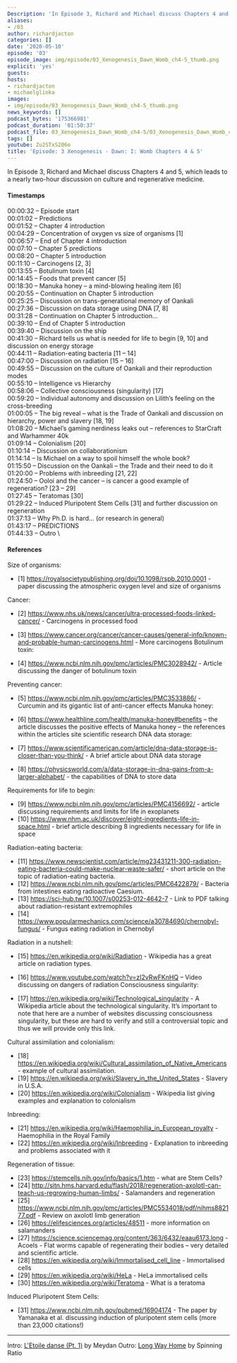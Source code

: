 ```yaml
---
Description: 'In Episode 3, Richard and Michael discuss Chapters 4 and 5, which leads to a nearly two-hour discussion on culture and regenerative medicine.'
aliases:
- /03
author: richardjacton
categories: []
date: '2020-05-10'
episode: '03'
episode_image: img/episode/03_Xenogenesis_Dawn_Womb_ch4-5_thumb.png
explicit: 'yes'
guests:
hosts:
- richardjacton
- michaelglinka
images:
- img/episode/03_Xenogenesis_Dawn_Womb_ch4-5_thumb.png
news_keywords: []
podcast_bytes: '175366981'
podcast_duration: '01:50:37'
podcast_file: 03_Xenogenesis_Dawn_Womb_ch4-5/03_Xenogenesis_Dawn_Womb_ch4-5.mp3
tags: []
youtube: Zu2STxS206o
title: 'Episode: 3 Xenogenesis - Dawn: I: Womb Chapters 4 & 5'
---
```


In Episode 3, Richard and Michael discuss Chapters 4 and 5, which leads to a nearly two-hour discussion on culture and regenerative medicine.

#### Timestamps

00:00:32 – Episode start \
00:01:02 – Predictions \
00:01:52 – Chapter 4 introduction \
00:04:29 – Concentration of oxygen vs size of organisms [1] \
00:06:57 – End of Chapter 4 introduction \
00:07:10 – Chapter 5 predictions \
00:08:20 – Chapter 5 introduction \
00:11:10 – Carcinogens [2, 3] \
00:13:55 – Botulinum toxin [4] \
00:14:45 – Foods that prevent cancer [5] \
00:18:30 – Manuka honey – a mind-blowing healing item [6] \
00:20:55 – Continuation on Chapter 5 introduction \
00:25:25 – Discussion on trans-generational memory of Oankali \
00:27:36 – Discussion on data storage using DNA [7, 8] \
00:31:28 – Continuation on Chapter 5 introduction… \
00:39:10 – End of Chapter 5 introduction \
00:39:40 – Discussion on the ship  \
00:41:30 – Richard tells us what is needed for life to begin [9, 10] and discussion on energy storage \
00:44:11 – Radiation-eating bacteria [11 – 14] \
00:47:00 – Discussion on radiation [15 – 16] \
00:49:55 – Discussion on the culture of Oankali and their reproduction modes \
00:55:10 – Intelligence vs Hierarchy \
00:58:06 – Collective consciousness (singularity) [17] \
00:59:20 – Individual autonomy and discussion on Lilith’s feeling on the cross-breeding \
01:00:05 – The big reveal – what is the Trade of Oankali and discussion on hierarchy, power and slavery [18, 19] \
01:08:20 – Michael’s gaming nerdiness leaks out – references to StarCraft and Warhammer 40k \
01:09:14 – Colonialism [20] \
01:10:14 – Discussion on collaborationism \
01:14:14 – Is Michael on a way to spoil himself the whole book? \
01:15:50 – Discussion on the Oankali – the Trade and their need to do it \
01:20:00 – Problems with inbreeding [21, 22] \
01:24:50 – Ooloi and the cancer – is cancer a good example of regeneration? [23 – 29] \
01:27:45 – Teratomas [30] \
01:29:22 – Induced Pluripotent Stem Cells [31] and further discussion on regeneration \
01:37:13 – Why Ph.D. is hard… (or research in general) \
01:43:17 – PREDICTIONS \
01:44:33 – Outro \

#### References

Size of organisms:

- [1] https://royalsocietypublishing.org/doi/10.1098/rspb.2010.0001 - paper discussing the atmospheric oxygen level and size of organisms

Cancer:

- [2] https://www.nhs.uk/news/cancer/ultra-processed-foods-linked-cancer/ - Carcinogens in processed food
- [3] https://www.cancer.org/cancer/cancer-causes/general-info/known-and-probable-human-carcinogens.html - More carcinogens
Botulinum toxin:

- [4] https://www.ncbi.nlm.nih.gov/pmc/articles/PMC3028942/ - Article discussing the danger of botulinum toxin

Preventing cancer:

- [5] https://www.ncbi.nlm.nih.gov/pmc/articles/PMC3533886/ - Curcumin and its gigantic list of anti-cancer effects
Manuka honey:

- [6] https://www.healthline.com/health/manuka-honey#benefits – the article discusses the positive effects of Manuka honey – the references within the articles site scientific research
DNA data storage:

- [7] https://www.scientificamerican.com/article/dna-data-storage-is-closer-than-you-think/ - A brief article about DNA data storage
- [8] https://physicsworld.com/a/data-storage-in-dna-gains-from-a-larger-alphabet/ - the capabilities of DNA to store data

Requirements for life to begin:

- [9] https://www.ncbi.nlm.nih.gov/pmc/articles/PMC4156692/ - article discussing requirements and limits for life in exoplanets
- [10] https://www.nhm.ac.uk/discover/eight-ingredients-life-in-space.html - brief article describing 8 ingredients necessary for life in space

Radiation-eating bacteria:

- [11] https://www.newscientist.com/article/mg23431211-300-radiation-eating-bacteria-could-make-nuclear-waste-safer/ - short article on the topic of radiation-eating bacteria.
- [12] https://www.ncbi.nlm.nih.gov/pmc/articles/PMC6422879/ - Bacteria from intestines eating radioactive Caesium.
- [13] https://sci-hub.tw/10.1007/s00253-012-4642-7 - Link to PDF talking about radiation-resistant extremophiles
- [14] https://www.popularmechanics.com/science/a30784690/chernobyl-fungus/ - Fungus eating radiation in Chernobyl

Radiation in a nutshell:

- [15] https://en.wikipedia.org/wiki/Radiation - Wikipedia has a great article on radiation types.
- [16] https://www.youtube.com/watch?v=zI2vRwFKnHQ – Video discussing on dangers of radiation
Consciousness singularity:

- [17] https://en.wikipedia.org/wiki/Technological_singularity - A Wikipedia article about the technological singularity. It’s important to note that here are a number of websites discussing consciousness singularity, but these are hard to verify and still a controversial topic and thus we will provide only this link.

Cultural assimilation and colonialism:

- [18]  https://en.wikipedia.org/wiki/Cultural_assimilation_of_Native_Americans - example of cultural assimilation. 
- [19] https://en.wikipedia.org/wiki/Slavery_in_the_United_States - Slavery in U.S.A.
- [20] https://en.wikipedia.org/wiki/Colonialism - Wikipedia list giving examples and explanation to colonialism

Inbreeding:

- [21] https://en.wikipedia.org/wiki/Haemophilia_in_European_royalty - Haemophilia in the Royal Family
- [22] https://en.wikipedia.org/wiki/Inbreeding - Explanation to inbreeding and problems associated with it

Regeneration of tissue:

- [23] https://stemcells.nih.gov/info/basics/1.htm - what are Stem Cells?
- [24] http://sitn.hms.harvard.edu/flash/2018/regeneration-axolotl-can-teach-us-regrowing-human-limbs/ - Salamanders and regeneration
- [25] https://www.ncbi.nlm.nih.gov/pmc/articles/PMC5534018/pdf/nihms882177.pdf - Review on axolotl limb generation
- [26] https://elifesciences.org/articles/48511 - more information on salamanders
- [27] https://science.sciencemag.org/content/363/6432/eaau6173.long - Acoels - Flat worms capable of regenerating their bodies – very detailed and scientific article.
- [28] https://en.wikipedia.org/wiki/Immortalised_cell_line - Immortalised cells
- [29] https://en.wikipedia.org/wiki/HeLa - HeLa immortalised cells
- [30] https://en.wikipedia.org/wiki/Teratoma - What is a teratoma

Induced Pluripotent Stem Cells:

- [31] https://www.ncbi.nlm.nih.gov/pubmed/16904174 - The paper by Yamanaka et al. discussing induction of pluripotent stem cells (more than 23,000 citations!)

---
Intro: [L'Etoile danse (Pt. 1)](https://freemusicarchive.org/music/Meydan/Havor/6-_LEtoile_danse_Pt_1_1738) by Meydan
Outro: [Long Way Home](https://freemusicarchive.org/music/Spinning_Ratio/Long_Way_Home/Long_Way_Home) by Spinning Ratio
